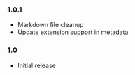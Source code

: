 
### 1.0.1

* Markdown file cleanup
* Update extension support in metadata

### 1.0

* Initial release

